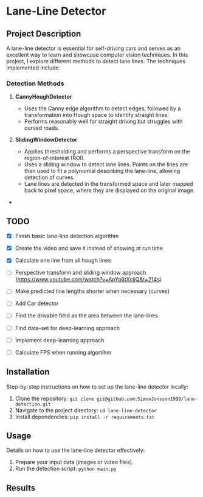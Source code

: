 # Lane-Line Detector

## Project Description
A lane-line detector is essential for self-driving cars and serves as an excellent way to learn and showcase computer vision techniques. In this project, I explore different methods to detect lane lines. The techniques implemented include:

### Detection Methods
1. **CannyHoughDetector**  
    - Uses the Canny edge algorithm to detect edges, followed by a transformation into Hough space to identify straight lines.  
    - Performs reasonably well for straight driving but struggles with curved roads.

2. **SlidingWindowDetector**  
    - Applies thresholding and performs a perspective transform on the region-of-interest (ROI).  
    - Uses a sliding window to detect lane lines. Points on the lines are then used to fit a polynomial describing the lane-line, allowing detection of curves.  
    - Lane lines are detected in the transformed space and later mapped back to pixel space, where they are displayed on the original image.

-
## TODO
- [x] Finish basic lane-line detection algorithm
- [x] Create the video and save it instead of showing at run time
- [x] Calculate one line from all hough lines
- [ ] Perspective transform and sliding window approach (https://www.youtube.com/watch?v=ApYo6tXcjjQ&t=214s)
- [ ] Make predicted line lengths shorter when necessary (curves)
- [ ] Add Car detector
- [ ] Find the drivable field as the area between the lane-lines
- [ ] Find data-set for deep-learning approach
- [ ] Implement deep-learning approach
- [ ] Calculate FPS when running algortihm



## Installation
Step-by-step instructions on how to set up the lane-line detector locally:
1. Clone the repository: `git clone git@github.com:SimonJonsson1999/lane-detection.git`
2. Navigate to the project directory: `cd lane-line-detector`
3. Install dependencies: `pip install -r requirements.txt`

## Usage
Details on how to use the lane-line detector effectively:
1. Prepare your input data (images or video files).
2. Run the detection script: `python main.py`

## Results


